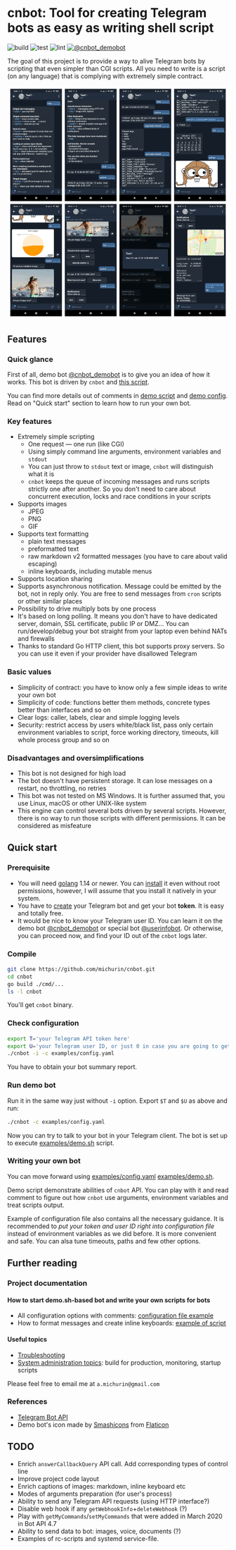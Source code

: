 # cnbot: Tool for creating Telegram bots as easy as writing shell script

![build](https://github.com/michurin/cnbot/workflows/build/badge.svg)
![test](https://github.com/michurin/cnbot/workflows/test/badge.svg)
![lint](https://github.com/michurin/cnbot/workflows/lint/badge.svg)
[![@cnbot_demobot](http://shields.io/badge/demo_bot-%40cnbot__demobot-brightgreen?logo=telegram&style=flat)](https://t.me/cnbot_demobot)

The goal of this project is to provide a way
to alive Telegram bots by scripting that
even simpler than CGI scripts.
All you need to write is a script (on any language)
that is complying with extremely simple contract.

![Telegram bot screenshot](https://raw.githubusercontent.com/michurin/cnbot/static/screenshot.png)

## Features

### Quick glance

First of all, demo bot [@cnbot_demobot](https://t.me/cnbot_demobot)
is to give you an idea of how it works. This bot is driven
by `cnbot` and [this script](examples/public/script.sh).

You can find more details out of comments in
[demo script](examples/demo.sh) and [demo config](examples/config.yaml).
Read on "Quick start" section to learn how to run your own bot.

### Key features

- Extremely simple scripting
  - One request — one run (like CGI)
  - Using simply command line arguments, environment variables and `stdout`
  - You can just throw to `stdout` text or image, `cnbot` will distinguish what it is
  - `cnbot` keeps the queue of incoming messages and runs scripts strictly one after another. So you don't need to care about concurrent execution, locks and race conditions in your scripts
- Supports images
  - JPEG
  - PNG
  - GIF
- Supports text formatting
  - plain text messages
  - preformatted text
  - raw markdown v2 formatted messages (you have to care about valid escaping)
  - inline keyboards, including mutable menus
- Supports location sharing
- Supports asynchronous notification.
  Message could be emitted by the bot, not in reply only.
  You are free to send messages from `cron` scripts or
  other similar places
- Possibility to drive multiply bots by one process
- It's based on long polling. It means you don't have to have
  dedicated server, domain, SSL certificate, public IP or DMZ...
  You can run/develop/debug your bot straight from your laptop even behind NATs and firewalls
- Thanks to standard Go HTTP client, this bot supports proxy servers.
  So you can use it even if your provider have disallowed Telegram

### Basic values

- Simplicity of contract: you have to know only a few simple ideas to write your own bot
- Simplicity of code: functions better them methods, concrete types better than interfaces and so on
- Clear logs: caller, labels, clear and simple logging levels
- Security: restrict access by users white/black list,
  pass only certain environment variables to script,
  force working directory, timeouts,
  kill whole process group and so on

### Disadvantages and oversimplifications

- This bot is not designed for high load
- The bot doesn't have persistent storage.
  It can lose messages on a restart,
  no throttling, no retries
- This bot was not tested on MS Windows. It is further assumed that,
  you use Linux, macOS or other UNIX-like system
- This engine can control several bots driven by several
  scripts. However, there is no way to run those scripts
  with different permissions. It can be considered as misfeature

## Quick start

### Prerequisite

- You will need [golang](https://golang.org/) 1.14 or newer.
  You can [install](https://golang.org/doc/install) it even without root permissions, however,
  I will assume that you install it natively in your system.
- You have to [create](https://core.telegram.org/bots#3-how-do-i-create-a-bot)
  your Telegram bot and get your bot **token**.
  It is easy and totally free.
- It would be nice to know your Telegram user ID. You can
  learn it on the demo bot [@cnbot_demobot](https://t.me/cnbot_demobot)
  or special bot [@userinfobot](https://t.me/userinfobot).
  Or otherwise, you can proceed now, and find your ID out of
  the `cnbot` logs later.

### Compile

```sh
git clone https://github.com/michurin/cnbot.git
cd cnbot
go build ./cmd/...
ls -l cnbot
```

You'll get `cnbot` binary.

### Check configuration

```sh
export T='your Telegram API token here'
export U='your Telegram user ID, or just 0 in case you are going to get ID from cnbot logs'
./cnbot -i -c examples/config.yaml
```

You have to obtain your bot summary report.

### Run demo bot

Run it in the same way just without `-i` option.
Export `$T` and `$U` as above and run:

```sh
./cnbot -c examples/config.yaml
```

Now you can try to talk to your bot in your Telegram client.
The bot is set up to execute [examples/demo.sh](examples/demo.sh)
script.

### Writing your own bot

You can move forward using
[examples/config.yaml](examples/config.yaml)
[examples/demo.sh](examples/demo.sh).

Demo script demonstrate abilities of `cnbot` API.
You can play with it and read comment to figure out
how `cnbot` use arguments, environment variables and
treat scripts output.

Example of configuration file also contains all the
necessary guidance. It is recommended to *put your
token and user ID right into configuration file*
instead of environment variables as we did before.
It is more convenient and safe. You can alsa tune
timeouts, paths and few other options.

## Further reading

### Project documentation

#### How to start demo.sh-based bot and write your own scripts for bots

- All configuration options with comments: [configuration file example](examples/config.yaml)
- How to format messages and create inline keyboards: [example of script](examples/demo.sh)

#### Useful topics

- [Troubleshooting](doc/troubleshooting.md)
- [System administration topics](doc/system-administration.md): build for production, monitoring, startup scripts

Please feel free to email me at `a.michurin@gmail.com`

### References

- [Telegram Bot API](https://core.telegram.org/bots/api)
- Demo bot's icon made by [Smashicons](https://smashicons.com/) from [Flaticon](https://www.flaticon.com/)

## TODO

- Enrich `answerCallbackQuery` API call. Add corresponding types of control line
- Improve project code layout
- Enrich captions of images: markdown, inline keyboard etc
- Modes of arguments preparation (for user's process)
- Ability to send any Telegram API requests (using HTTP interface?)
- Disable web hook if any `getWebhookInfo`+`deleteWebhook` (?)
- Play with `getMyCommands`/`setMyCommands` that were added in March 2020 in Bot API 4.7
- Ability to send data to bot: images, voice, documents (?)
- Examples of rc-scripts and systemd service-file.
